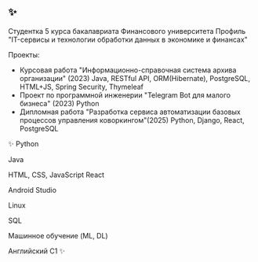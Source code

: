 ## ✨
Студентка 5 курса бакалавриата Финансового университета
Профиль "IT-сервисы и технологии обработки данных в экономике и финансах"

Проекты: 
 - Курсовая работа "Информационно-справочная система архива организации" (2023)
Java, RESTful API, ORM(Hibernate), PostgreSQL, HTML+JS, Spring Security, Thymeleaf
 - Проект по программной инженерии "Telegram Bot для малого бизнеса" (2023)
Python
 - Дипломная работа "Разработка сервиса автоматизации базовых процессов управления коворкингом"(2025)
Python, Django, React, PostgreSQL



✨
Python

Java

HTML, CSS, JavaScript
React

Android Studio

Linux

SQL 

Машинное обучение (ML, DL)


Английский C1
✨


<!--
**ekazna/ekazna** is a ✨ _special_ ✨ repository because its `README.md` (this file) appears on your GitHub profile.

Here are some ideas to get you started:

- 🔭 I’m currently working on ...
- 🌱 I’m currently learning ...
- 👯 I’m looking to collaborate on ...
- 🤔 I’m looking for help with ...
- 💬 Ask me about ...
- 📫 How to reach me: ...
- 😄 Pronouns: ...
- ⚡ Fun fact: ...
-->
